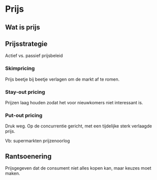 # Prijs

## Wat is prijs

## Prijsstrategie

Actief vs. passief prijsbeleid

### Skimpricing

Prijs beetje bij beetje verlagen om de markt af te romen.

### Stay-out pricing

Prijzen laag houden zodat het voor nieuwkomers niet interessant is.

### Put-out pricing

Druk weg. Op de concurrentie gericht, met een tijdelijke sterk verlaagde prijs.

Vb: supermarkten prijzenoorlog

## Rantsoenering

Prijsgegeven dat de consument niet alles kopen kan, maar keuzes moet maken.

